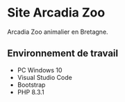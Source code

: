 # Site Arcadia Zoo
Arcadia Zoo animalier en Bretagne.

## Environnement de travail
- PC Windows 10
- Visual Studio Code
- Bootstrap
- PHP 8.3.1
